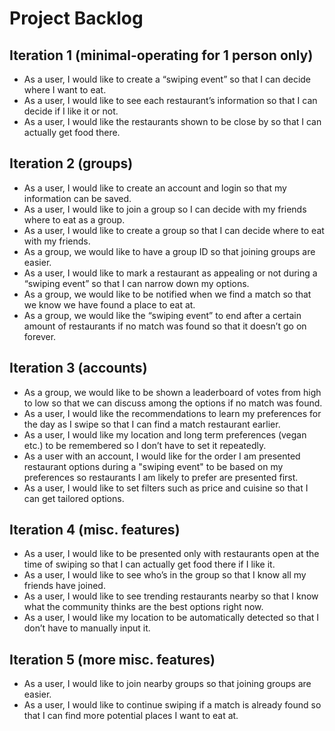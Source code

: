 # Project Backlog

## Iteration 1 (minimal-operating for 1 person only)

- As a user, I would like to create a “swiping event” so that I can decide where I want to eat.
- As a user, I would like to see each restaurant’s information so that I can decide if I like it or not.
- As a user, I would like the restaurants shown to be close by so that I can actually get food there.

## Iteration 2 (groups)

- As a user, I would like to create an account and login so that my information can be saved.
- As a user, I would like to join a group so I can decide with my friends where to eat as a group.
- As a user, I would like to create a group so that I can decide where to eat with my friends.
- As a group, we would like to have a group ID so that joining groups are easier.
- As a user, I would like to mark a restaurant as appealing or not during a “swiping event” so that I can narrow down my options.
- As a group, we would like to be notified when we find a match so that we know we have found a place to eat at.
- As a group, we would like the “swiping event” to end after a certain amount of restaurants if no match was found so that it doesn’t go on forever.


## Iteration 3 (accounts)

- As a group, we would like to be shown a leaderboard of votes from high to low so that we can discuss among the options if no match was found.
- As a user, I would like the recommendations to learn my preferences for the day as I swipe so that I can find a match restaurant earlier.
- As a user, I would like my location and long term preferences (vegan etc.) to be remembered so I don’t have to set it repeatedly.
- As a user with an account, I would like for the order I am presented restaurant options during a "swiping event" to be based on my preferences so restaurants I am likely to prefer are presented first.
- As a user, I would like to set filters such as price and cuisine so that I can get tailored options.

## Iteration 4 (misc. features)

- As a user, I would like to be presented only with restaurants open at the time of swiping so that I can actually get food there if I like it.
- As a user, I would like to see who’s in the group so that I know all my friends have joined.
- As a user, I would like to see trending restaurants nearby so that I know what the community thinks are the best options right now.
- As a user, I would like my location to be automatically detected so that I don’t have to manually input it.

## Iteration 5 (more misc. features)

- As a user, I would like to join nearby groups so that joining groups are easier.
- As a user, I would like to continue swiping if a match is already found so that I can find more potential places I want to eat at.
